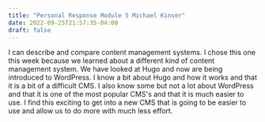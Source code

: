 ```yaml
---
title: "Personal Response Module 5 Michael Kinser"
date: 2022-09-25T21:57:35-04:00
draft: false
---
```


I can describe and compare content management systems. I chose this one this week because we learned about a different kind of content management system. We have looked at Hugo and now are being introduced to WordPress. I know a bit about Hugo and how it works and that it is a bit of a difficult CMS. I also know some but not a lot about WordPress and that it is one of the most popular CMS's and that it is much easier to use. I find this exciting to get into a new CMS that is going to be easier to use and allow us to do more with much less effort. 